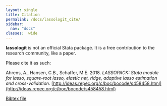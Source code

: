 ```yaml
---
layout: single
title: Citation
permalink: /docs/lassologit_cite/
sidebar:
  nav: "docs"
classes:  wide
---
```



**lassologit** is not an official Stata package. It is a free contribution to the research community, like a paper.  

Please cite it as such:

Ahrens, A., Hansen, C.B., Schaffer, M.E. 2018.  _LASSOPACK: Stata module for lasso, square-root lasso, elastic net, ridge, adaptive lasso estimation and cross-validation._  [http://ideas.repec.org/c/boc/bocode/s458458.html](http://ideas.repec.org/c/boc/bocode/s458458.html)

[Bibtex file](/dta/lassopack.bib)
